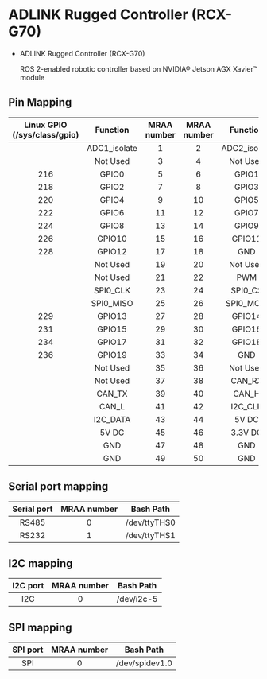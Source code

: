 ADLINK Rugged Controller (RCX-G70) 
========================

* ADLINK Rugged Controller (RCX-G70)

  ROS 2-enabled robotic controller based on NVIDIA® Jetson AGX Xavier™ module

## Pin Mapping 

| Linux GPIO (/sys/class/gpio) | Function  | MRAA number | MRAA number | Function  | Linux GPIO (/sys/class/gpio) |
| :--------------------------: | :-------: | :---------: | :---------: | :-------: | :--------------------------: |
|                              |ADC1_isolate|     1      |      2      |ADC2_isolate|                              |
|                              | Not Used  |      3      |      4      | Not Used  |                              |
|             216              |   GPIO0   |      5      |      6      |   GPIO1   |             217              |
|             218              |   GPIO2   |      7      |      8      |   GPIO3   |             219              |
|             220              |   GPIO4   |      9      |     10      |   GPIO5   |             221              |
|             222              |   GPIO6   |     11      |     12      |   GPIO7   |             223              |
|             224              |   GPIO8   |     13      |     14      |   GPIO9   |             225              |
|             226              |   GPIO10  |     15      |     16      |   GPIO11  |             227              |
|             228              |   GPIO12  |     17      |     18      |    GND    |                              |
|                              | Not Used  |     19      |     20      | Not Used  |                              |
|                              | Not Used  |     21      |     22      |   PWM     |                              |
|                              | SPI0_CLK  |     23      |     24      |  SPI0_CS  |                              |
|                              | SPI0_MISO |     25      |     26      | SPI0_MOSI |                              |
|             229              |   GPIO13  |     27      |     28      |   GPIO14  |             230              |
|             231              |   GPIO15  |     29      |     30      |   GPIO16  |             233              |
|             234              |   GPIO17  |     31      |     32      |   GPIO18  |             235              |
|             236              |   GPIO19  |     33      |     34      |    GND    |                              |
|                              | Not Used  |     35      |     36      | Not Used  |                              |
|                              | Not Used  |     37      |     38      |   CAN_RX  |                              |
|                              |   CAN_TX  |     39      |     40      |   CAN_H   |                              |
|                              |   CAN_L   |     41      |     42      |  I2C_CLK  |                              |
|                              |  I2C_DATA |     43      |     44      |   5V DC   |                              |
|                              |   5V DC   |     45      |     46      | 3.3V DC   |                              |
|                              |   GND     |     47      |     48      |    GND    |                              |
|                              |   GND     |     49      |     50      |    GND    |                              |


## Serial port mapping

|    Serial port   | MRAA number | Bash Path  |
|:----------------:|:-----------:|:----------:|
|       RS485      |      0      |/dev/ttyTHS0|
|       RS232      |      1      |/dev/ttyTHS1|

## I2C mapping

|    I2C port   | MRAA number | Bash Path|
|:-------------:|:-----------:|:--------:|
|      I2C      |      0      |/dev/i2c-5|

## SPI mapping

|    SPI port   | MRAA number | Bash Path    |
|:-------------:|:-----------:|:------------:|
|      SPI      |      0      |/dev/spidev1.0|
